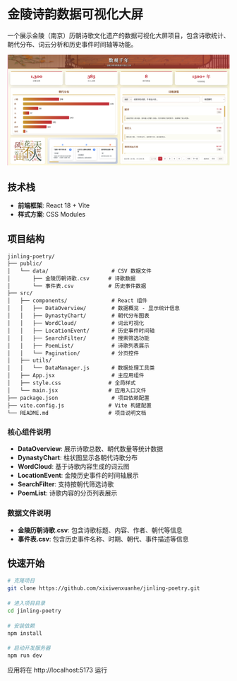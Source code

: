 # 金陵诗韵数据可视化大屏

一个展示金陵（南京）历朝诗歌文化遗产的数据可视化大屏项目，包含诗歌统计、朝代分布、词云分析和历史事件时间轴等功能。

![项目截图](view.png)

## 技术栈

- **前端框架**: React 18 + Vite
- **样式方案**: CSS Modules

## 项目结构

```
jinling-poetry/
├── public/
│   └── data/                    # CSV 数据文件
│       ├── 金陵历朝诗歌.csv      # 诗歌数据
│       └── 事件表.csv           # 历史事件数据
├── src/
│   ├── components/              # React 组件
│   │   ├── DataOverview/        # 数据概览 - 显示统计信息
│   │   ├── DynastyChart/        # 朝代分布图表
│   │   ├── WordCloud/           # 词云可视化
│   │   ├── LocationEvent/       # 历史事件时间轴
│   │   ├── SearchFilter/        # 搜索筛选功能
│   │   ├── PoemList/            # 诗歌列表展示
│   │   └── Pagination/          # 分页控件
│   ├── utils/
│   │   └── DataManager.js       # 数据处理工具类
│   ├── App.jsx                  # 主应用组件
│   ├── style.css               # 全局样式
│   └── main.jsx                # 应用入口文件
├── package.json                 # 项目依赖配置
├── vite.config.js              # Vite 构建配置
└── README.md                   # 项目说明文档
```

### 核心组件说明

- **DataOverview**: 展示诗歌总数、朝代数量等统计数据
- **DynastyChart**: 柱状图显示各朝代诗歌分布
- **WordCloud**: 基于诗歌内容生成的词云图
- **LocationEvent**: 金陵历史事件的时间轴展示
- **SearchFilter**: 支持按朝代筛选诗歌
- **PoemList**: 诗歌内容的分页列表展示

### 数据文件说明

- **金陵历朝诗歌.csv**: 包含诗歌标题、内容、作者、朝代等信息
- **事件表.csv**: 包含历史事件名称、时期、朝代、事件描述等信息

## 快速开始

```bash
# 克隆项目
git clone https://github.com/xixiwenxuanhe/jinling-poetry.git

# 进入项目目录
cd jinling-poetry

# 安装依赖
npm install

# 启动开发服务器
npm run dev
```

应用将在 http://localhost:5173 运行 
